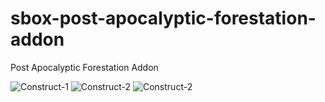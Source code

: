 # sbox-post-apocalyptic-forestation-addon
Post Apocalyptic Forestation Addon

![Construct-1](https://github.com/sbox-community/sbox-post-apocalyptic-forestation-addon/forest1-min.png)
![Construct-2](https://github.com/sbox-community/sbox-post-apocalyptic-forestation-addon/forest2-min.png)
![Construct-2](https://github.com/sbox-community/sbox-post-apocalyptic-forestation-addon/forest3-min.png)
